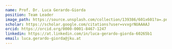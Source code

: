 ```yaml
---
name: Prof. Dr. Luca Gerardo-Giorda
position: Team Leader
image_path: https://source.unsplash.com/collection/139386/601x601?a=.png
scholar: https://scholar.google.com/citations?user=vvxgrNUAAAAJ
orcid: https://orcid.org/0000-0001-8467-1247
linkedin: https://at.linkedin.com/in/luca-gerardo-giorda-60265b1
email: luca.gerardo-giorda@jku.at
---
```

